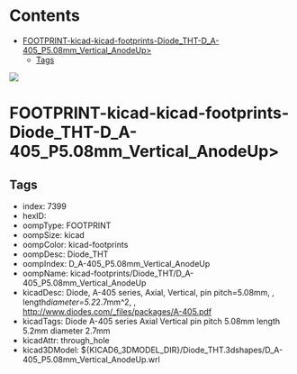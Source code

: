 



Contents
========

* [FOOTPRINT-kicad-kicad-footprints-Diode_THT-D_A-405_P5.08mm_Vertical_AnodeUp>](#footprint-kicad-kicad-footprints-diode_tht-d_a-405_p508mm_vertical_anodeup)
	* [Tags](#tags)
  
![][im]
# FOOTPRINT-kicad-kicad-footprints-Diode_THT-D_A-405_P5.08mm_Vertical_AnodeUp>

## Tags

- index: 7399
- hexID: 
- oompType: FOOTPRINT
- oompSize: kicad
- oompColor: kicad-footprints
- oompDesc: Diode_THT
- oompIndex: D_A-405_P5.08mm_Vertical_AnodeUp
- oompName: kicad-footprints/Diode_THT/D_A-405_P5.08mm_Vertical_AnodeUp
- kicadDesc: Diode, A-405 series, Axial, Vertical, pin pitch=5.08mm, , length*diameter=5.2*2.7mm^2, , http://www.diodes.com/_files/packages/A-405.pdf
- kicadTags: Diode A-405 series Axial Vertical pin pitch 5.08mm  length 5.2mm diameter 2.7mm
- kicadAttr: through_hole
- kicad3DModel: ${KICAD6_3DMODEL_DIR}/Diode_THT.3dshapes/D_A-405_P5.08mm_Vertical_AnodeUp.wrl



[im]: image.png
